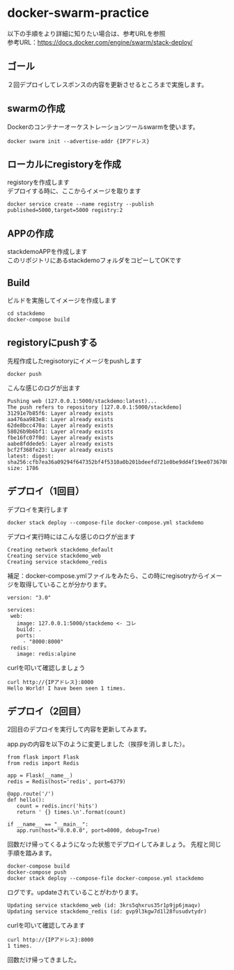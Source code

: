 # docker-swarm-practice　　

以下の手順をより詳細に知りたい場合は、参考URLを参照  
参考URL：https://docs.docker.com/engine/swarm/stack-deploy/

## ゴール
２回デプロイしてレスポンスの内容を更新させるところまで実施します。

## swarmの作成
Dockerのコンテナーオーケストレーションツールswarmを使います。

```
docker swarm init --advertise-addr {IPアドレス}
```

## ローカルにregistoryを作成  
registoryを作成します  
デプロイする時に、ここからイメージを取ります

```
docker service create --name registry --publish published=5000,target=5000 registry:2
```

## APPの作成
stackdemoAPPを作成します  
このリポジトリにあるstackdemoフォルダをコピーしてOKです

## Build

ビルドを実施してイメージを作成します

```
cd stackdemo
docker-compose build
```

## registoryにpushする
先程作成したregisotoryにイメージをpushします

```
docker push
```

こんな感じのログが出ます

 ```
 Pushing web (127.0.0.1:5000/stackdemo:latest)...
The push refers to repository [127.0.0.1:5000/stackdemo]
31291e7b85f6: Layer already exists
aa476aa983e8: Layer already exists
62de8bcc470a: Layer already exists
58026b9b6bf1: Layer already exists
fbe16fc07f0d: Layer already exists
aabe8fddede5: Layer already exists
bcf2f368fe23: Layer already exists
latest: digest: sha256:cfb7ea36a09294f647352bf4f5310a0b201bdeefd721e0be9dd4f19ee0736708 size: 1786 
 ```
 
 ## デプロイ（1回目）
 デプロイを実行します  
 
 ```
 docker stack deploy --compose-file docker-compose.yml stackdemo
 ```
 
 デプロイ実行時にはこんな感じのログが出ます
 
 ```
Creating network stackdemo_default
Creating service stackdemo_web
Creating service stackdemo_redis
 ```
 
 補足：docker-compose.ymlファイルをみたら、この時にregisotryからイメージを取得していることが分かります。
 
 
 ```
 version: "3.0"

services:
  web:
    image: 127.0.0.1:5000/stackdemo <- コレ
    build: .
    ports:
      - "8000:8000"
  redis:
    image: redis:alpine
 ```
 
 curlを叩いて確認しましょう
 
```
curl http://{IPアドレス}:8000
Hello World! I have been seen 1 times.
```
 ## デプロイ（2回目）
 2回目のデプロイを実行して内容を更新してみます。  
   
 app.pyの内容を以下のように変更しました（挨拶を消しました）。  
 
 ```
 from flask import Flask
from redis import Redis

app = Flask(__name__)
redis = Redis(host='redis', port=6379)

@app.route('/')
def hello():
    count = redis.incr('hits')
    return ' {} times.\n'.format(count)

if __name__ == "__main__":
    app.run(host="0.0.0.0", port=8000, debug=True)
 ```
 
回数だけ帰ってくるようになった状態でデプロイしてみましょう。
先程と同じ手順を踏みます。
 
```
docker-compose build
docker-compose push 
docker stack deploy --compose-file docker-compose.yml stackdemo
```

ログです。updateされていることがわかります。

```
Updating service stackdemo_web (id: 3krs5qhxrus35r1p9jp6jmaqv)
Updating service stackdemo_redis (id: gvp9l3kgw7d1l28fusudvtydr)
```

curlを叩いて確認してみます

```
curl http://{IPアドレス}:8000
1 times.
```

回数だけ帰ってきました。
